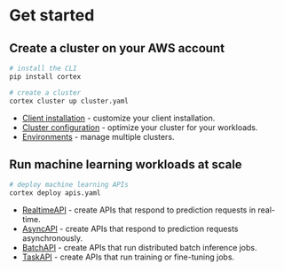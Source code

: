 # Get started

## Create a cluster on your AWS account

```bash
# install the CLI
pip install cortex

# create a cluster
cortex cluster up cluster.yaml
```

* [Client installation](clients/install.md) - customize your client installation.
* [Cluster configuration](clusters/management/create.md) - optimize your cluster for your workloads.
* [Environments](clusters/management/environments.md) - manage multiple clusters.

## Run machine learning workloads at scale

```bash
# deploy machine learning APIs
cortex deploy apis.yaml
```

* [RealtimeAPI](workloads/realtime/example.md) - create APIs that respond to prediction requests in real-time.
* [AsyncAPI](workloads/async/example.md) - create APIs that respond to prediction requests asynchronously.
* [BatchAPI](workloads/batch/example.md) - create APIs that run distributed batch inference jobs.
* [TaskAPI](workloads/task/example.md) - create APIs that run training or fine-tuning jobs.
